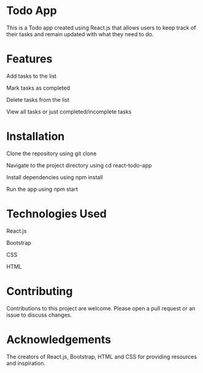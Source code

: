 # Todo App
This is a Todo app created using React.js that allows users to keep track of their tasks and remain updated with what they need to do.

# Features

Add tasks to the list

Mark tasks as completed

Delete tasks from the list

View all tasks or just completed/incomplete tasks

# Installation

Clone the repository using git clone

Navigate to the project directory using cd react-todo-app

Install dependencies using npm install

Run the app using npm start

# Technologies Used

React.js

Bootstrap

CSS

HTML

# Contributing

Contributions to this project are welcome. Please open a pull request or an issue to discuss changes.

# Acknowledgements

The creators of React.js, Bootstrap, HTML and CSS for providing resources and inspiration.
